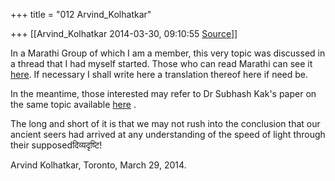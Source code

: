 +++
title = "012 Arvind_Kolhatkar"

+++
[[Arvind_Kolhatkar	2014-03-30, 09:10:55 [Source](https://groups.google.com/g/samskrita/c/tLYBQ26fLuM)]]



In a Marathi Group of which I am a member, this very topic was discussed in a thread that I had myself started. Those who can read Marathi can see it [here](http://www.aisiakshare.com/node/1790). If necessary I shall write here a translation thereof here if need be.

  

In the meantime, those interested may refer to Dr Subhash Kak's paper on the same topic available [here](http://arxiv.org/pdf/physics/9804020.pdf) .

  

The long and short of it is that we may not rush into the conclusion that our ancient seers had arrived at any understanding of the speed of light through their supposedदिव्यदृष्टि!

  

Arvind Kolhatkar, Toronto, March 29, 2014.

> 
> > 
> > 
> > 
> > 
> > 
> > 
> > 

